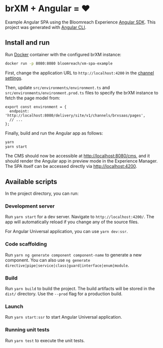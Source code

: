 # brXM + Angular = ♥️

Example Angular SPA using the Bloomreach Experience [Angular SDK](https://www.npmjs.com/package/@bloomreach/ng-sdk).
This project was generated with [Angular CLI](https://github.com/angular/angular-cli).

## Install and run
Run [Docker](https://hub.docker.com/r/bloomreach/xm-spa-example) container with the configured brXM instance:
```bash
docker run -p 8080:8080 bloomreach/xm-spa-example
```

First, change the application URL to `http://localhost:4200` in the [channel settings](http://localhost:8080/cms/console/?path=/hst:xmspaexample/hst:configurations/xmspaexample/hst:workspace/hst:channel/hst:channelinfo).

Then, update `src/environments/environment.ts` and `src/environments/environment.prod.ts` files to specify the brXM instance to fetch the page model from:
```
export const environment = {
  endpoint: 'http://localhost:8080/delivery/site/v1/channels/brxsaas/pages',
  // ...
};
```

Finally, build and run the Angular app as follows:

```bash
yarn
yarn start
```

The CMS should now be accessible at <http://localhost:8080/cms>, and it should render the Angular app in preview mode in the Experience Manager.
The SPA itself can be accessed directly via <http://localhost:4200>.

## Available scripts

In the project directory, you can run:

### Development server

Run `yarn start` for a dev server. Navigate to `http://localhost:4200/`. The app will automatically reload if you change any of the source files.

For Angular Universal application, you can use `yarn dev:ssr`.

### Code scaffolding

Run `yarn ng generate component component-name` to generate a new component. You can also use `ng generate directive|pipe|service|class|guard|interface|enum|module`.

### Build

Run `yarn build` to build the project. The build artifacts will be stored in the `dist/` directory. Use the `--prod` flag for a production build.

### Launch

Run `yarn start:ssr` to start Angular Universal application.

### Running unit tests

Run `yarn test` to execute the unit tests.
